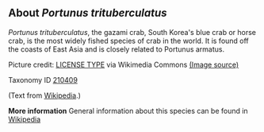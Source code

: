 **About *Portunus trituberculatus***
-------------------------
*Portunus trituberculatus*, the gazami crab, South Korea's blue crab 
or horse crab, is the most widely fished species of crab in the world. 
It is found off the coasts of East Asia and is closely related to 
Portunus armatus.


Picture credit: [LICENSE TYPE]() via Wikimedia Commons [(Image source)](https://upload.wikimedia.org/wikipedia/commons/thumb/e/e6/Portunus_trituberculatus.jpg/320px-Portunus_trituberculatus.jpg)

Taxonomy ID [210409](https://www.uniprot.org/taxonomy/210409)

(Text from [Wikipedia](https://en.wikipedia.org/).)

**More information**
General information about this species can be found in [Wikipedia](https://en.wikipedia.org/wiki/Portunus_trituberculatus)
